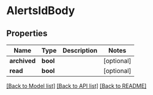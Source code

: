 # AlertsIdBody

## Properties
Name | Type | Description | Notes
------------ | ------------- | ------------- | -------------
**archived** | **bool** |  | [optional] 
**read** | **bool** |  | [optional] 

[[Back to Model list]](../README.md#documentation-for-models) [[Back to API list]](../README.md#documentation-for-api-endpoints) [[Back to README]](../README.md)

